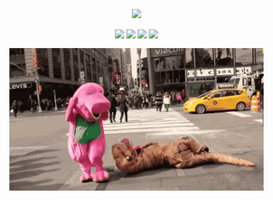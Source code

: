 <p align="center">

<img src="https://github-readme-stats.vercel.app/api/top-langs/?username=andyngo2021&layout=compact">

<br>
<br>

<img draggable="false" src="https://img.shields.io/badge/javascript%20-%23323330.svg?&style=for-the-badge&logo=javascript&logoColor=%23F7DF1E"/>

<img draggable="false" src="https://img.shields.io/badge/python%20-%2314354C.svg?&style=for-the-badge&logo=python&logoColor=white"/>

<img draggable="false" src="https://img.shields.io/badge/c++%20-%2300599C.svg?&style=for-the-badge&logo=c%2B%2B&ogoColor=white"/>

<img draggable="false" src="https://img.shields.io/badge/java-%23ED8B00.svg?&style=for-the-badge&logo=java&logoColor=white"/>

</p>

<p align="center"><img draggable="false" src="LOL.gif"></p>
